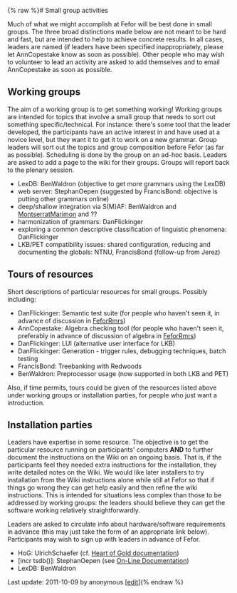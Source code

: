 {% raw %}# Small group activities

Much of what we might accomplish at Fefor will be best done in small
groups. The three broad distinctions made below are not meant to be hard
and fast, but are intended to help to achieve concrete results. In all
cases, leaders are named (if leaders have been specified
inappropriately, please let AnnCopestake know as soon as
possible). Other people who may wish to volunteer to lead an activity
are asked to add themselves and to email AnnCopestake as
soon as possible.

## Working groups

The aim of a working group is to get something working! Working groups
are intended for topics that involve a small group that needs to sort
out something specific/technical. For instance: there's some tool that
the leader developed, the participants have an active interest in and
have used at a novice level, but they want it to get it to work on a new
grammar. Group leaders will sort out the topics and group composition
before Fefor (as far as possible). Scheduling is done by the group on an
ad-hoc basis. Leaders are asked to add a page to the wiki for their
groups. Groups will report back to the plenary session.

- LexDB: BenWaldron (objective to get more grammars
using the LexDB)
- web server: StephanOepen (suggested by
FrancisBond: objective is putting other grammars
online)
- deep/shallow integration via S(M)AF: BenWaldron and
[MontserratMarimon](/MontserratMarimon) and ??
- harmonization of grammars: DanFlickinger
- exploring a common descriptive classification of linguistic
phenomena: DanFlickinger
- LKB/PET compatibility issues: shared configuration, reducing and
documenting the globals: NTNU, FrancisBond (follow-up
from Jerez)

## Tours of resources

Short descriptions of particular resources for small groups. Possibly
including:

- DanFlickinger: Semantic test suite (for people who
haven't seen it, in advance of discussion in [FeforRmrs](https://delph-in.github.io/docs/summits/FeforRmrs))
- AnnCopestake: Algebra checking tool (for people who
haven't seen it, preferably in advance of discussion of algebra in
[FeforRmrs](https://delph-in.github.io/docs/summits/FeforRmrs))
- DanFlickinger: LUI (alternative user interface for
LKB)
- DanFlickinger: Generation - trigger rules,
debugging techniques, batch testing
- FrancisBond: Treebanking with Redwoods
- BenWaldron: Preprocessor usage (now supported in both
LKB and PET)

Also, if time permits, tours could be given of the resources listed
above under working groups or installation parties, for people who just
want a introduction.

## Installation parties

Leaders have expertise in some resource. The objective is to get the
particular resource running on participants' computers **AND** to
further document the instructions on the Wiki on an ongoing basis. That
is, if the participants feel they needed extra instructions for the
installation, they write detailed notes on the Wiki. We would like later
installers to try installation from the Wiki instructions alone while
still at Fefor so that if things go wrong they can get help easily and
then refine the wiki instructions. This is intended for situations less
complex than those to be addressed by working groups: the leaders should
believe they can get the software working relatively straightforwardly.

Leaders are asked to circulate info about hardware/software requirements
in advance (this may just take the form of an appropriate link below).
Participants may wish to sign up with leaders in advance of Fefor.

- HoG: UlrichSchaefer (cf. [Heart of Gold
documentation](http://heartofgold.dfki.de/doc/heartofgolddoc.pdf))
- \[incr tsdb()\]: StephanOepen (see [On-Line
Documentation](https://delph-in.github.io/docs/tools/ItsdbTop))
- LexDB: BenWaldron

Last update: 2011-10-09 by anonymous [[edit](https://github.com/delph-in/docs/wiki/FeforSmallGroups/_edit)]{% endraw %}